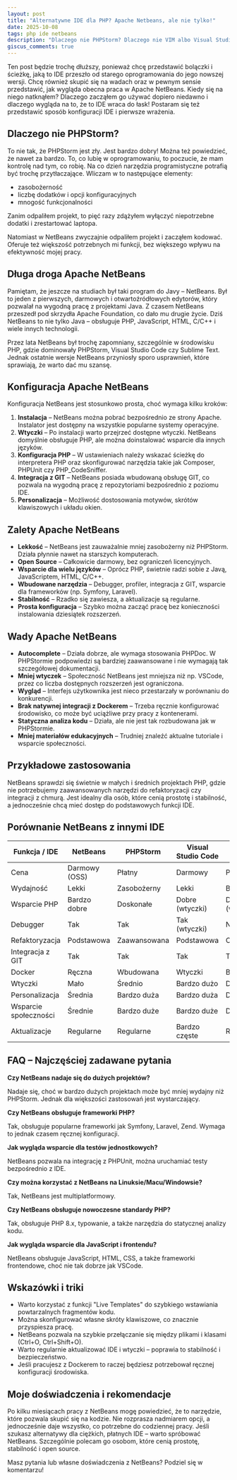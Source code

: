 ```yaml
---
layout: post
title: "Alternatywne IDE dla PHP? Apache Netbeans, ale nie tylko!"
date: 2025-10-08
tags: php ide netbeans
description: "Dlaczego nie PHPStorm? Dlaczego nie VIM albo Visual Studio Code? Od pewnego czasu szukałem narzędzia dla siebie, które byłoby na tyle nieprzeładowane bajerami a jednocześnie wystarczająco użyteczny i poteżne by ułatwiać codzienną pracę. "
giscus_comments: true
---
```


Ten post będzie trochę dłuższy, ponieważ chcę przedstawić bolączki i ścieżkę, jaką to IDE przeszło
od starego oprogramowania do jego nowszej wersji. Chcę również skupić się na wadach oraz w pewnym sensie przedstawić,
jak wygląda obecna praca w Apache NetBeans. Kiedy się na niego natknąłem? Dlaczego zacząłem go używać dopiero niedawno
i dlaczego wygląda na to, że to IDE wraca do łask! Postaram się też przedstawić sposób konfiguracji IDE i pierwsze wrażenia.

## Dlaczego nie PHPStorm?

To nie tak, że PHPStorm jest zły. Jest bardzo dobry! Można też powiedzieć, że nawet za bardzo. To, co lubię w oprogramowaniu, to poczucie,
że mam kontrolę nad tym, co robię. Na co dzień narzędzia programistyczne potrafią być trochę przytłaczające. Wliczam w to następujące elementy:

- zasobożerność
- liczbę dodatków i opcji konfiguracyjnych
- mnogość funkcjonalności

Zanim odpaliłem projekt, to pięć razy zdążyłem wyłączyć niepotrzebne dodatki i zrestartować laptopa.

Natomiast w NetBeans zwyczajnie odpaliłem projekt i zacząłem kodować. Oferuje też większość potrzebnych mi funkcji, bez większego
wpływu na efektywność mojej pracy.

## Długa droga Apache NetBeans

Pamiętam, że jeszcze na studiach był taki program do Javy – NetBeans. Był to jeden z pierwszych, darmowych i otwartoźródłowych edytorów, który pozwalał na wygodną pracę z projektami Java. Z czasem NetBeans przeszedł pod skrzydła Apache Foundation, co dało mu drugie życie. Dziś NetBeans to nie tylko Java – obsługuje PHP, JavaScript, HTML, C/C++ i wiele innych technologii.

Przez lata NetBeans był trochę zapomniany, szczególnie w środowisku PHP, gdzie dominowały PHPStorm, Visual Studio Code czy Sublime Text. Jednak ostatnie wersje NetBeans przyniosły sporo usprawnień, które sprawiają, że warto dać mu szansę.

## Konfiguracja Apache NetBeans

Konfiguracja NetBeans jest stosunkowo prosta, choć wymaga kilku kroków:

1. **Instalacja** – NetBeans można pobrać bezpośrednio ze strony Apache. Instalator jest dostępny na wszystkie popularne systemy operacyjne.
2. **Wtyczki** – Po instalacji warto przejrzeć dostępne wtyczki. NetBeans domyślnie obsługuje PHP, ale można doinstalować wsparcie dla innych języków.
3. **Konfiguracja PHP** – W ustawieniach należy wskazać ścieżkę do interpretera PHP oraz skonfigurować narzędzia takie jak Composer, PHPUnit czy PHP_CodeSniffer.
4. **Integracja z GIT** – NetBeans posiada wbudowaną obsługę GIT, co pozwala na wygodną pracę z repozytoriami bezpośrednio z poziomu IDE.
5. **Personalizacja** – Możliwość dostosowania motywów, skrótów klawiszowych i układu okien.

## Zalety Apache NetBeans

- **Lekkość** – NetBeans jest zauważalnie mniej zasobożerny niż PHPStorm. Działa płynnie nawet na starszych komputerach.
- **Open Source** – Całkowicie darmowy, bez ograniczeń licencyjnych.
- **Wsparcie dla wielu języków** – Oprócz PHP, świetnie radzi sobie z Javą, JavaScriptem, HTML, C/C++.
- **Wbudowane narzędzia** – Debugger, profiler, integracja z GIT, wsparcie dla frameworków (np. Symfony, Laravel).
- **Stabilność** – Rzadko się zawiesza, a aktualizacje są regularne.
- **Prosta konfiguracja** – Szybko można zacząć pracę bez konieczności instalowania dziesiątek rozszerzeń.

## Wady Apache NetBeans

- **Autocomplete** – Działa dobrze, ale wymaga stosowania PHPDoc. W PHPStormie podpowiedzi są bardziej zaawansowane i nie wymagają tak szczegółowej dokumentacji.
- **Mniej wtyczek** – Społeczność NetBeans jest mniejsza niż np. VSCode, przez co liczba dostępnych rozszerzeń jest ograniczona.
- **Wygląd** – Interfejs użytkownika jest nieco przestarzały w porównaniu do konkurencji.
- **Brak natywnej integracji z Dockerem** – Trzeba ręcznie konfigurować środowisko, co może być uciążliwe przy pracy z kontenerami.
- **Statyczna analiza kodu** – Działa, ale nie jest tak rozbudowana jak w PHPStormie.
- **Mniej materiałów edukacyjnych** – Trudniej znaleźć aktualne tutoriale i wsparcie społeczności.

## Przykładowe zastosowania

NetBeans sprawdzi się świetnie w małych i średnich projektach PHP, gdzie nie potrzebujemy zaawansowanych narzędzi do refaktoryzacji czy integracji z chmurą. Jest idealny dla osób, które cenią prostotę i stabilność, a jednocześnie chcą mieć dostęp do podstawowych funkcji IDE.

## Porównanie NetBeans z innymi IDE

| Funkcja / IDE         | NetBeans      | PHPStorm     | Visual Studio Code | Sublime Text    |
| --------------------- | ------------- | ------------ | ------------------ | --------------- |
| Cena                  | Darmowy (OSS) | Płatny       | Darmowy            | Płatny          |
| Wydajność             | Lekki         | Zasobożerny  | Lekki              | Bardzo lekki    |
| Wsparcie PHP          | Bardzo dobre  | Doskonałe    | Dobre (wtyczki)    | Dobre (wtyczki) |
| Debugger              | Tak           | Tak          | Tak (wtyczki)      | Nie             |
| Refaktoryzacja        | Podstawowa    | Zaawansowana | Podstawowa         | Ograniczona     |
| Integracja z GIT      | Tak           | Tak          | Tak                | Tak             |
| Docker                | Ręczna        | Wbudowana    | Wtyczki            | Brak            |
| Wtyczki               | Mało          | Średnio      | Bardzo dużo        | Dużo            |
| Personalizacja        | Średnia       | Bardzo duża  | Bardzo duża        | Duża            |
| Wsparcie społeczności | Średnie       | Bardzo duże  | Bardzo duże        | Duże            |
| Aktualizacje          | Regularne     | Regularne    | Bardzo częste      | Rzadziej        |

## FAQ – Najczęściej zadawane pytania

**Czy NetBeans nadaje się do dużych projektów?**

Nadaje się, choć w bardzo dużych projektach może być mniej wydajny niż PHPStorm. Jednak dla większości zastosowań jest wystarczający.

**Czy NetBeans obsługuje frameworki PHP?**

Tak, obsługuje popularne frameworki jak Symfony, Laravel, Zend. Wymaga to jednak czasem ręcznej konfiguracji.

**Jak wygląda wsparcie dla testów jednostkowych?**

NetBeans pozwala na integrację z PHPUnit, można uruchamiać testy bezpośrednio z IDE.

**Czy można korzystać z NetBeans na Linuksie/Macu/Windowsie?**

Tak, NetBeans jest multiplatformowy.

**Czy NetBeans obsługuje nowoczesne standardy PHP?**

Tak, obsługuje PHP 8.x, typowanie, a także narzędzia do statycznej analizy kodu.

**Jak wygląda wsparcie dla JavaScript i frontendu?**

NetBeans obsługuje JavaScript, HTML, CSS, a także frameworki frontendowe, choć nie tak dobrze jak VSCode.

## Wskazówki i triki

- Warto korzystać z funkcji "Live Templates" do szybkiego wstawiania powtarzalnych fragmentów kodu.
- Można skonfigurować własne skróty klawiszowe, co znacznie przyspiesza pracę.
- NetBeans pozwala na szybkie przełączanie się między plikami i klasami (Ctrl+O, Ctrl+Shift+O).
- Warto regularnie aktualizować IDE i wtyczki – poprawia to stabilność i bezpieczeństwo.
- Jeśli pracujesz z Dockerem to raczej będziesz potrzebował ręcznej konfiguracji środowiska.

## Moje doświadczenia i rekomendacje

Po kilku miesiącach pracy z NetBeans mogę powiedzieć, że to narzędzie, które pozwala skupić się na kodzie.
Nie rozprasza nadmiarem opcji, a jednocześnie daje wszystko, co potrzebne do codziennej pracy.
Jeśli szukasz alternatywy dla ciężkich, płatnych IDE – warto spróbować NetBeans.
Szczególnie polecam go osobom, które cenią prostotę, stabilność i open source.

Masz pytania lub własne doświadczenia z NetBeans? Podziel się w komentarzu!

